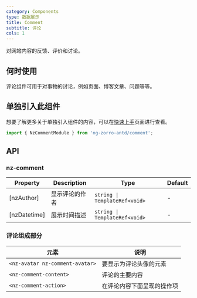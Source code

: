 ```yaml
---
category: Components
type: 数据展示
title: Comment
subtitle: 评论
cols: 1
---
```


对网站内容的反馈、评价和讨论。

## 何时使用

评论组件可用于对事物的讨论，例如页面、博客文章、问题等等。

## 单独引入此组件

想要了解更多关于单独引入组件的内容，可以在[快速上手](/docs/getting-started/zh#单独引入某个组件)页面进行查看。

```ts
import { NzCommentModule } from 'ng-zorro-antd/comment';
```

## API

### nz-comment

| Property | Description | Type | Default |
| -------- | ----------- | ---- | ------- |
| [nzAuthor] | 显示评论的作者 | `string \| TemplateRef<void>` | - |
| [nzDatetime] | 展示时间描述 | `string \| TemplateRef<void>` | - |

### 评论组成部分

| 元素 | 说明 |
| ----- | ----------- |
| `<nz-avatar nz-comment-avatar>` | 要显示为评论头像的元素 |
| `<nz-comment-content>` | 评论的主要内容 |
| `<nz-comment-action>` | 在评论内容下面呈现的操作项 |